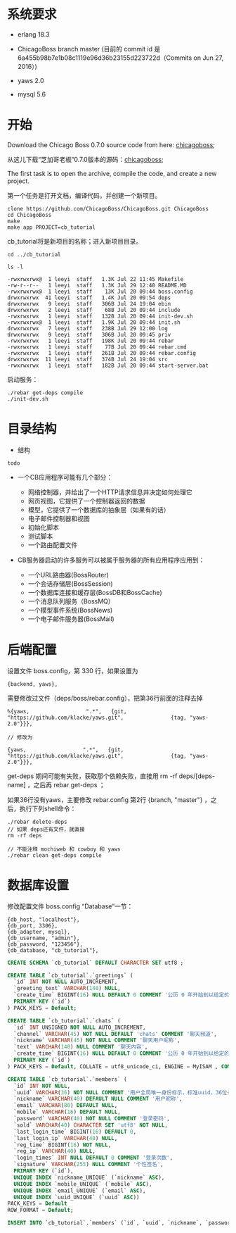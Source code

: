 # 系统要求

* erlang 18.3

* ChicagoBoss branch master (目前的 commit id 是 6a455b98b7e1b08c1119e96d36b23155d223722d（Commits on Jun 27, 2016）)

* yaws 2.0

* mysql 5.6

# 开始

Download the Chicago Boss 0.7.0 source code from here: [chicagoboss](http://www.chicagoboss.org/);

从这儿下载“芝加哥老板”0.7.0版本的源码：[chicagoboss](http://www.chicagoboss.org/);

The first task is to open the archive, compile the code, and create a new project.

第一个任务是打开文档，编译代码，并创建一个新项目。


```shell
clone https://github.com/ChicagoBoss/ChicagoBoss.git ChicagoBoss
cd ChicagoBoss
make
make app PROJECT=cb_tutorial
```

cb_tutorial将是新项目的名称；进入新项目目录。

```shell
cd ../cb_tutorial

ls -l

-rwxrwxrwx@  1 leeyi  staff   1.3K Jul 22 11:45 Makefile
-rw-r--r--   1 leeyi  staff   1.3K Jul 29 12:40 README.MD
-rwxrwxrwx@  1 leeyi  staff    13K Jul 20 09:44 boss.config
drwxrwxrwx  41 leeyi  staff   1.4K Jul 20 09:54 deps
drwxrwxrwx   9 leeyi  staff   306B Jul 24 19:04 ebin
drwxrwxrwx   2 leeyi  staff    68B Jul 20 09:44 include
-rwxrwxrwx   1 leeyi  staff   132B Jul 20 09:44 init-dev.sh
-rwxrwxrwx@  1 leeyi  staff   1.9K Jul 20 09:44 init.sh
drwxrwxrwx   7 leeyi  staff   238B Jul 29 12:00 log
drwxrwxrwx   9 leeyi  staff   306B Jul 20 09:45 priv
-rwxrwxrwx   1 leeyi  staff   198K Jul 20 09:44 rebar
-rwxrwxrwx   1 leeyi  staff    77B Jul 20 09:44 rebar.cmd
-rwxrwxrwx   1 leeyi  staff   261B Jul 20 09:44 rebar.config
drwxrwxrwx  11 leeyi  staff   374B Jul 24 19:04 src
-rwxrwxrwx   1 leeyi  staff   182B Jul 20 09:44 start-server.bat
```

启动服务：

```shell
./rebar get-deps compile
./init-dev.sh
```

# 目录结构

* 结构

```shell
todo
```

* 一个CB应用程序可能有几个部分：

    * 网络控制器，并给出了一个HTTP请求信息并决定如何处理它
    * 网页视图，它提供了一个控制器返回的数据
    * 模型，它提供了一个数据库的抽象层（如果有的话）
    * 电子邮件控制器和视图
    * 初始化脚本
    * 测试脚本
    * 一个路由配置文件

* CB服务器启动的许多服务可以被属于服务器的所有应用程序应用到：

    * 一个URL路由器(BossRouter)
    * 一个会话存储层(BossSession)
    * 一个数据库连接和缓存层(BossDB和BossCache)
    * 一个消息队列服务（BossMQ）
    * 一个模型事件系统(BossNews)
    * 一个电子邮件服务器(BossMail)

# 后端配置

设置文件 boss.config，第 330 行，如果设置为
```config
{backend, yaws},
```
需要修改过文件（deps/boss/rebar.config），把第36行前面的注释去掉

```config
%{yaws,                  ".*",   {git, "https://github.com/klacke/yaws.git",               {tag, "yaws-2.0"}}},

// 修改为

{yaws,                  ".*",   {git, "https://github.com/klacke/yaws.git",               {tag, "yaws-2.0"}}},
```

get-deps 期间可能有失败，获取那个依赖失败，直接用 rm -rf deps/[deps-name] ，之后再 rebar get-deps ；

如果36行没有yaws，主要修改 rebar.config 第2行  {branch, "master"} ，之后，执行下列shell命令：

```shell
./rebar delete-deps
// 如果 deps还有文件，就直接
rm -rf deps

// 不能注释 mochiweb 和 cowboy 和 yaws
./rebar clean get-deps compile
```

# 数据库设置
修改配置文件 boss.config “Database”一节：
```config
{db_host, "localhost"},
{db_port, 3306},
{db_adapter, mysql},
{db_username, "admin"},
{db_password, "123456"},
{db_database, "cb_tutorial"},
```

```sql
CREATE SCHEMA `cb_tutorial` DEFAULT CHARACTER SET utf8 ;

CREATE TABLE `cb_tutorial`.`greetings` (
  `id` INT NOT NULL AUTO_INCREMENT,
  `greeting_text` VARCHAR(140) NULL,
  `create_time` BIGINT(16) NULL DEFAULT 0 COMMENT '公历 0 年开始到以给定的日期和时间(当前的世界标准时间（UTC）)为结束间的秒数',
  PRIMARY KEY (`id`)
) PACK_KEYS = Default;

CREATE TABLE `cb_tutorial`.`chats` (
  `id` INT UNSIGNED NOT NULL AUTO_INCREMENT,
  `channel` VARCHAR(45) NOT NULL DEFAULT 'chats' COMMENT '聊天频道',
  `nickname` VARCHAR(45) NOT NULL COMMENT '聊天用户昵称',
  `text` VARCHAR(140) NULL COMMENT '聊天内容',
  `create_time` BIGINT(16) NULL DEFAULT 0 COMMENT '公历 0 年开始到以给定的日期和时间(当前的世界标准时间（UTC）)为结束间的秒数',
  PRIMARY KEY (`id`)
) PACK_KEYS = Default, COLLATE = utf8_unicode_ci, ENGINE = MyISAM , COMMENT = '聊天室记录' ;

CREATE TABLE `cb_tutorial`.`members` (
  `id` INT NOT NULL,
  `uuid` VARCHAR(36) NOT NULL COMMENT '用户全局唯一身份标示，标准uuid，36位长度',
  `nickname` VARCHAR(40) DEFAULT NULL COMMENT '用户昵称',
  `email` VARCHAR(80) DEFAULT NULL,
  `mobile` VARCHAR(16) DEFAULT NULL,
  `password` VARCHAR(40) NOT NULL COMMENT '登录密码',
  `sold` VARCHAR(40) CHARACTER SET 'utf8' NOT NULL,
  `last_login_time` BIGINT(16) DEFAULT 0,
  `last_login_ip` VARCHAR(40) NULL,
  `reg_time` BIGINT(16) NOT NULL,
  `reg_ip` VARCHAR(40) NULL,
  `login_times` INT NULL DEFAULT 0 COMMENT '登录次数',
  `signature` VARCHAR(255) NULL COMMENT '个性签名',
  PRIMARY KEY (`id`),
  UNIQUE INDEX `nickname_UNIQUE` (`nickname` ASC),
  UNIQUE INDEX `mobile_UNIQUE` (`mobile` ASC),
  UNIQUE INDEX `email_UNIQUE` (`email` ASC),
  UNIQUE INDEX `uuid_UNIQUE` (`uuid` ASC))
PACK_KEYS = Default
ROW_FORMAT = Default;

INSERT INTO `cb_tutorial`.`members` (`id`, `uuid`, `nickname`, `password`, `sold`, `last_login_time`, `reg_time`, `login_times`, `signature`) VALUES ('1', 'e949f8a-5d42-11e6-9e4e-a45e60bb8fad', 'leeyi', '123456', 'e949f8a-5d42-11e6-9e4e-a45e60bb8fad', '0', '0', '0', 'hello');



```
